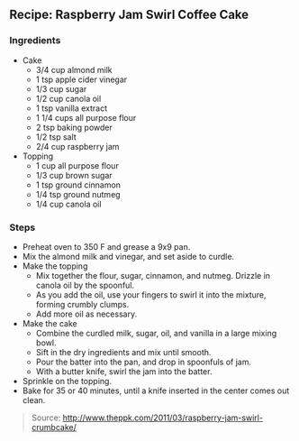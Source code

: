 ## Recipe: Raspberry Jam Swirl Coffee Cake


### Ingredients
 - Cake
    - 3/4 cup almond milk
    - 1 tsp apple cider vinegar
    - 1/3 cup sugar
    - 1/2 cup canola oil
    - 1 tsp vanilla extract
    - 1 1/4 cups all purpose flour
    - 2 tsp baking powder
    - 1/2 tsp salt
    - 2/4 cup raspberry jam
 - Topping
    - 1 cup all purpose flour
    - 1/3 cup brown sugar
    - 1 tsp ground cinnamon
    - 1/4 tsp ground nutmeg
    - 1/4 cup canola oil

### Steps
 - Preheat oven to 350 F and grease a 9x9 pan.
 - Mix the almond milk and vinegar, and set aside to curdle.
 - Make the topping
    - Mix together the flour, sugar, cinnamon, and nutmeg. Drizzle in canola oil by the spoonful.
    - As you add the oil, use your fingers to swirl it into the mixture, forming crumbly clumps.
    - Add more oil as necessary.
 - Make the cake
    - Combine the curdled milk, sugar, oil, and vanilla in a large mixing bowl.
    - Sift in the dry ingredients and mix until smooth.
    - Pour the batter into the pan, and drop in spoonfuls of jam.
    - With a butter knife, swirl the jam into the batter.
 - Sprinkle on the topping.
 - Bake for 35 or 40 minutes, until a knife inserted in the center comes out clean.

> Source: http://www.theppk.com/2011/03/raspberry-jam-swirl-crumbcake/
